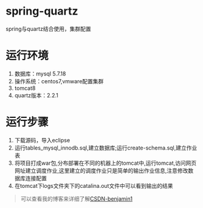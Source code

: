 # spring-quartz
spring与quartz结合使用，集群配置
# 运行环境
1. 数据库：mysql 5.7.18 
2. 操作系统：centos7,vmware配置集群
3. tomcat8
4. quartz版本：2.2.1
# 运行步骤
1. 下载源码，导入eclipse
2. 运行tables_mysql_innodb.sql,建立数据库;运行create-schema.sql,建立作业表
3. 将项目打成war包,分布部署在不同的机器上的tomcat中,运行tomcat,访问网页网址建立调度作业,这里建立的调度作业只是简单的输出作业信息,注意修改数据库连接配置
4. 在tomcat下logs文件夹下的catalina.out文件中可以看到输出的结果

> 可以查看我的博客来详细了解[CSDN-benjamin1](http://blog.csdn.net/benjaminlee1/article/details/72993879)

